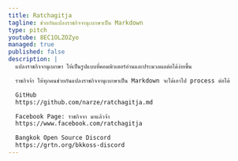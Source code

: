 ```yaml
---
title: Ratchagitja
tagline: ช่วยกันแปลงราชกิจจานุเบกษาเป็น Markdown
type: pitch
youtube: 8EC1OLZOZyo
managed: true
published: false
description: |
  แปลงราชกิจจานุเบกษา ให้เป็นรูปแบบที่คอมพิวเตอร์อ่านและประมวลผลต่อได้ง่ายขึ้น

  ราชกิจจ้า ให้ทุกคนช่วยกันแปลงราชกิจจานุเบกษาเป็น Markdown จะได้เอาไป process ต่อได้

  GitHub
  https://github.com/narze/ratchagitja.md

  Facebook Page: ราชกิจจา มาแล้วจ้า
  https://www.facebook.com/ratchagitja

  Bangkok Open Source Discord
  https://grtn.org/bkkoss-discord
---
```

